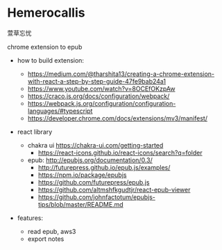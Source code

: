 # Hemerocallis

萱草忘忧

chrome extension to epub

- how to build extension:

  - https://medium.com/@tharshita13/creating-a-chrome-extension-with-react-a-step-by-step-guide-47fe9bab24a1
  - https://www.youtube.com/watch?v=8OCEfOKzpAw
  - https://craco.js.org/docs/configuration/webpack/
  - https://webpack.js.org/configuration/configuration-languages/#typescript
  - https://developer.chrome.com/docs/extensions/mv3/manifest/

- react library

  - chakra ui https://chakra-ui.com/getting-started
    - https://react-icons.github.io/react-icons/search?q=folder
  - epub: http://epubjs.org/documentation/0.3/
    - http://futurepress.github.io/epub.js/examples/
    - https://npm.io/package/epubjs
    - https://github.com/futurepress/epub.js
    - https://github.com/altmshfkgudtjr/react-epub-viewer
    - https://github.com/johnfactotum/epubjs-tips/blob/master/README.md

- features:
  - read epub, aws3
  - export notes
